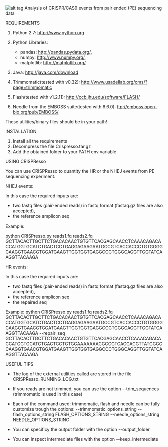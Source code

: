 ![alt tag](https://github.com/lucapinello/CRISPResso/blob/master/CRISPRESSO_LOGO.png)
Analysis of CRISPR/CAS9 events from pair ended (PE) sequencing data

REQUIREMENTS

1) Python 2.7: http://www.python.org
2) Python Libraries: 
	- pandas: http://pandas.pydata.org/, 
	- numpy: http://www.numpy.org/, 
	- matplotlib: http://matplotlib.org/


3) Java: http://java.com/download
4) Trimmomatic(tested with v0.32): http://www.usadellab.org/cms/?page=trimmomatic
5) Flash(tested with v1.2.11): http://ccb.jhu.edu/software/FLASH/
6) Needle from the EMBOSS suite(tested with 6.6.0): ftp://emboss.open-bio.org/pub/EMBOSS/

These utilities/binary files should be in your path!

INSTALLATION

1) Install all the requirements
2) Decompress the file Crispresso.tar.gz
3) Add the obtained folder to your PATH env variable

USING CRISPResso

You can use CRISPResso to quantity the HR or the NHEJ events from PE sequencing experiment.

NHEJ events:

In this case the required inputs are:
- two fastq files (pair-ended reads) in fastq format (fastaq.gz files are also accepted), 
- the reference amplicon seq

Example:

python CRISPresso.py reads1.fq reads2.fq GCTTACACTTGCTTCTGACACAACTGTGTTCACGAGCAACCTCAAACAGACACCATGGTGCATCTGACTCCTGAGGAGAAGAATGCCGTCACCACCCTGTGGGGCAAGGTGAACGTGGATGAAGTTGGTGGTGAGGCCCTGGGCAGGTTGGTATCAAGGTTACAAGA

HR events:

In this case the required inputs are:
- two fastq files (pair-ended reads) in fastq format (fastaq.gz files are also accepted), 
- the reference amplicon seq
- the repaired seq

Example:
python CRISPresso.py reads1.fq reads2.fq GCTTACACTTGCTTCTGACACAACTGTGTTCACGAGCAACCTCAAACAGACACCATGGTGCATCTGACTCCTGAGGAGAAGAATGCCGTCACCACCCTGTGGGGCAAGGTGAACGTGGATGAAGTTGGTGGTGAGGCCCTGGGCAGGTTGGTATCAAGGTTACAAGA --repair_seq GCTTACACTTGCTTCTGACACAACTGTGTTCACGAGCAACCTCAAACAGACACCATGGTGCATCTGACTCCTGTGGAAAAAAACGCCGTCACGACGTTATGGGGCAAGGTGAACGTGGATGAAGTTGGTGGTGAGGCCCTGGGCAGGTTGGTATCAAGGTTACAAGA

USEFUL TIPS
- The log of the external utilities called are stored in the file CRISPResso_RUNNING_LOG.txt
- If you reads are not trimmed, you can use the option  --trim_sequences (trimmomatic is used in this case)
- Each of the command used: trimmomatic, flash and needle can be fully customize trough the options:
 	--trimmomatic_options_string 
        --flash_options_string FLASH_OPTIONS_STRING
        --needle_options_string NEEDLE_OPTIONS_STRING

- You can specificy the output folder with the option --output_folder 
- You can inspect intermediate files with the option --keep_intermediate
